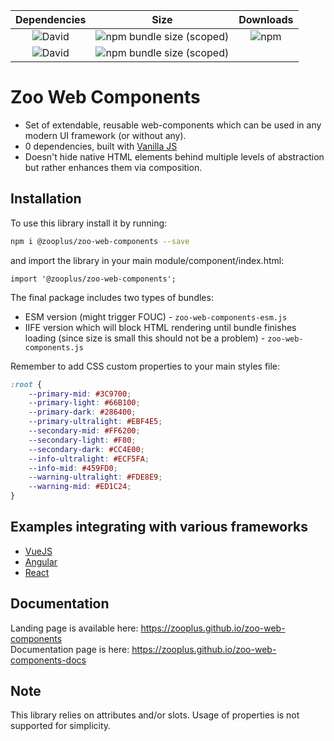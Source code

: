 |                             **Dependencies**                              |                                                **Size**                                                 |                             **Downloads**                             |
| :-----------------------------------------------------------------------: | :-----------------------------------------------------------------------------------------------------: | :-------------------------------------------------------------------: |
| ![David](https://img.shields.io/david/dev/zooplus/zoo-web-components.svg) |  ![npm bundle size (scoped)](https://img.shields.io/bundlephobia/min/@zooplus/zoo-web-components.svg)   | ![npm](https://img.shields.io/npm/dt/@zooplus/zoo-web-components.svg) |
|   ![David](https://img.shields.io/david/zooplus/zoo-web-components.svg)   | ![npm bundle size (scoped)](https://img.shields.io/bundlephobia/minzip/@zooplus/zoo-web-components.svg) |

# Zoo Web Components

- Set of extendable, reusable web-components which can be used in any modern UI framework (or without any).
- 0 dependencies, built with [Vanilla JS](http://vanilla-js.com/)
- Doesn't hide native HTML elements behind multiple levels of abstraction but rather enhances them via composition.

## Installation

To use this library install it by running:

```bash
npm i @zooplus/zoo-web-components --save
```

and import the library in your main module/component/index.html:

```JS
import '@zooplus/zoo-web-components';
```

The final package includes two types of bundles:

- ESM version (might trigger FOUC) - `zoo-web-components-esm.js`
- IIFE version which will block HTML rendering until bundle finishes loading (since size is small this should not be a problem) - `zoo-web-components.js`

Remember to add CSS custom properties to your main styles file:

```CSS
:root {
	--primary-mid: #3C9700;
	--primary-light: #66B100;
	--primary-dark: #286400;
	--primary-ultralight: #EBF4E5;
	--secondary-mid: #FF6200;
	--secondary-light: #F80;
	--secondary-dark: #CC4E00;
	--info-ultralight: #ECF5FA;
	--info-mid: #459FD0;
	--warning-ultralight: #FDE8E9;
	--warning-mid: #ED1C24;
}
```

## Examples integrating with various frameworks

- [VueJS](https://github.com/GeorgeTailor/vue-wc-integration)
- [Angular](https://github.com/GeorgeTailor/angular-wc-integration)
- [React](https://github.com/GeorgeTailor/react-wc-integration)

## Documentation

Landing page is available here: <https://zooplus.github.io/zoo-web-components>  
Documentation page is here: <https://zooplus.github.io/zoo-web-components-docs>

## Note

This library relies on attributes and/or slots. Usage of properties is not supported for simplicity.
